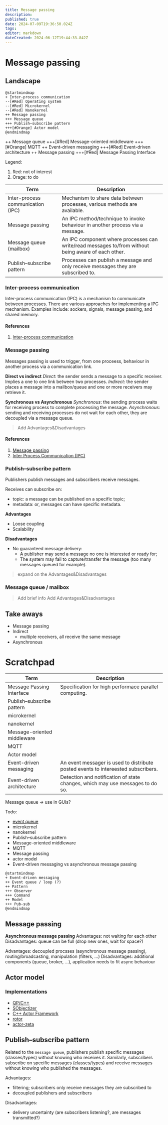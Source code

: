 ```yaml
---
title: Message passing
description: 
published: true
date: 2024-07-09T19:36:50.024Z
tags: 
editor: markdown
dateCreated: 2024-06-12T19:44:33.842Z
---
```


# Message passing

## Landscape

```plantuml
@startmindmap
+ Inter-process communication
--[#Red] Operating system
--[#Red] Microkernel
--[#Red] Nanokernel
++ Message passing
+++ Message queue
+++ Publish–subscribe pattern
+++[#Orange] Actor model
@endmindmap
```

++ Message queue
+++[#Red] Message-oriented middleware
+++[#Orange] MQTT
++ Event-driven messaging
+++[#Red] Event-driven architecture
++ Message passing
+++[#Red] Message Passing Interface

Legend:
1. Red: not of interest
1. Orage: to do

Term | Description
--- | ---
Inter-process communication (IPC) | Mechanism to share data between processes, various methods are available.
Message passing | An IPC method/technique to invoke behaviour in another process via a message.
Message queue (mailbox) | An IPC component where processes can write/read messages to/from without being aware of each other.
Publish–subscribe pattern | Processes can publish a message and only receive messages they are subscribed to.

### Inter-process communication

Inter-process communication (IPC) is a mechanism to communicate between processes. There are various approaches for implementing a IPC mechanism. Examples include: sockers, signals, message passing, and shared memory.

#### References

1. [Inter-process communication](https://en.wikipedia.org/wiki/Inter-process_communication)


### Message passing

Messages passing is used to trigger, from one proceess, behaviour in another process via a communication link. 

**Direct vs indirect**
*Direct*: the sender sends a message to a specific receiver. Implies a one to one link between two processes.
*Indirect*: the sender places a message into a mailbox/queue and one or more receivers may retrieve it.

**Synchronous vs Asynchronous**
*Synchronous*: the sending process waits for receiving process to complete processing the message.
*Asynchronous*: sending and receiving processes do not wait for each other, they are decoupled via a message queue.

> Add Advantages&Disadvantages

#### References

1. [Message passing](https://en.wikipedia.org/wiki/Message_passing)
1. [Inter Process Communication (IPC)](https://www.geeksforgeeks.org/inter-process-communication-ipc/)

### Publish–subscribe pattern

Publishers publish messages and subscribers receive messages. 

Receives can subscribe on:
* topic: a message can be published on a specific topic;
* metadata: or, messages can have specific metadata.

**Advantages**
* Loose coupling
* Scalability

**Disadvantages**
* No guaranteed message delivery:
  * A publisher may send a message no one is interested or ready for;
  * The system may fail to capture/transfer the message (too many messages queued for example).

> expand on the Advantages&Disadvantages


### Message queue / mailbox

> Add brief info
> Add Advantages&Disadvantages

## Take aways

* Message passing
* Indirect
  * multiple receivers, all receive the same message
* Asynchronous


# Scratchpad 

Term | Description
--- | ---
Message Passing Interface | Specification for high performace parallel computing.
Publish–subscribe pattern | 
microkernel | 
nanokernel |
Message-oriented middleware | 
MQTT | 
Actor model | 
Event-driven messaging | An event messager is used to distribute posted events to intereested subscribers.
Event-driven architecture | Detection and notification of state changes, which may use messages to do so.

Message queue -> use in GUIs?



Todo:
* [event queue](https://gameprogrammingpatterns.com/event-queue.html)
* microkernel
* nanokernel
* Publish–subscribe pattern
* Message-oriented middleware
* MQTT
* Message passing
* actor model
* Event-driven messaging vs asynchronous message passing


```plantuml
@startmindmap
+ Event-driven messaging
++ Event queue / loop (?)
++ Pattern
+++ Observer
+++ Command
++ Model
+++ Pub-sub
@endmindmap
```

## Message passing


**Asynchronous message passing**
Advantages: not waiting for each other
Disadvantages: queue can be full (drop new ones, wait for space?)

Advantages: decoupled procsses (asynchronous message passing), routing/broadcasting, manipulation (filters, ...)
Disadvantages: additional components (queue, broker, ...), application needs to fit async behaviour

## Actor model

### Implementations

* [QP/C++](https://www.state-machine.com/products/qp)
* [SObjectizer](https://github.com/Stiffstream/sobjectizer)
* [C++ Actor Framework](https://www.actor-framework.org/)
* [rotor](https://github.com/basiliscos/cpp-rotor)
* [actor-zeta](https://github.com/duckstax/actor-zeta)

## Publish–subscribe pattern

Related to the `message queue`, publishers publish specific messages (classes/types) without knowing who receives it. Samilarly, subscribers subscribe on specific messages (classes/types) and receive messages without knowing who published the messages.

Advantages:
* filtering; subscribers only receive messages they are subscribed to
* decoupled publishers and subscribers

Disadvantages:
* delivery uncertainty (are subscribers listening?, are messages transmitted?)

